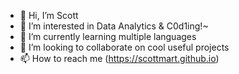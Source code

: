 - 👋 Hi, I’m Scott
- 👀 I’m interested in Data Analytics & C0d1ing!~
- 🌱 I’m currently learning multiple languages
- 💞️ I’m looking to collaborate on cool useful projects
- 📫 How to reach me (https://scottmart.github.io)

<!---
netliege/netliege is a ✨ special ✨ repository because its `README.md` (this file) appears on your GitHub profile.
You can click the Preview link to take a look at your changes.
--->
